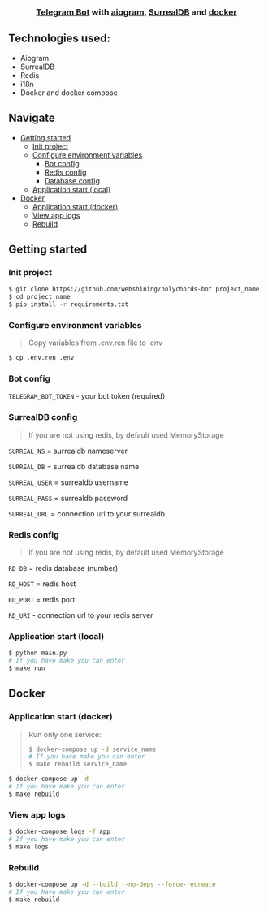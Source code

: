 ### <p align="center"><a href="https://core.telegram.org/bots/api">Telegram Bot</a> with <a href="https://docs.aiogram.dev/en/dev-3.x/">aiogram</a>, <a href="https://surrealdb.com/">SurrealDB</a> and <a href="https://www.docker.com/">docker</a></p>

## Technologies used:

- Aiogram
- SurrealDB
- Redis
- i18n
- Docker and docker compose

## Navigate

- [Getting started](#getting-started)
    - [Init project](#init-project)
    - [Configure environment variables](#configure-environment-variables)
        - [Bot config](#bot-config)
        - [Redis config](#redis-config)
        - [Database config](#database-config)
    - [Application start (local)](#application-start-local)
- [Docker](#docker)
    - [Application start (docker)](#application-start-docker)
    - [View app logs](#view-app-logs)
    - [Rebuild](#rebuild)

## Getting started

### Init project

```bash
$ git clone https://github.com/webshining/holychords-bot project_name
$ cd project_name
$ pip install -r requirements.txt
```

### Configure environment variables

> Copy variables from .env.ren file to .env

```bash
$ cp .env.ren .env
```

### Bot config

`TELEGRAM_BOT_TOKEN` - your bot token (required)

### SurrealDB config

> If you are not using redis, by default used MemoryStorage

`SURREAL_NS` = surrealdb nameserver

`SURREAL_DB` = surrealdb database name

`SURREAL_USER` = surrealdb username

`SURREAL_PASS` = surrealdb password

`SURREAL_URL` = connection url to your surrealdb

### Redis config

> If you are not using redis, by default used MemoryStorage

`RD_DB` = redis database (number)

`RD_HOST` = redis host

`RD_PORT` = redis port

`RD_URI` - connection url to your redis server

### Application start (local)

```bash
$ python main.py
# If you have make you can enter
$ make run
```

## Docker

### Application start (docker)

> Run only one service:<br>
> ```bash
> $ docker-compose up -d service_name
> # If you have make you can enter
> $ make rebuild service_name
> ```

```bash
$ docker-compose up -d
# If you have make you can enter
$ make rebuild
```

### View app logs

```bash
$ docker-compose logs -f app
# If you have make you can enter
$ make logs
```

### Rebuild

```bash
$ docker-compose up -d --build --no-deps --force-recreate
# If you have make you can enter
$ make rebuild
```
